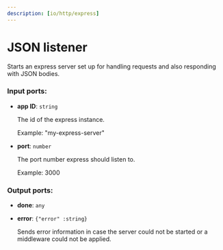 ```yaml
---
description: [io/http/express]
---
```


# JSON listener

Starts an express server set up for handling requests and also responding with JSON bodies.

### Input ports:

* __app ID__: `string`

    The id of the express instance.
    
    Example: 
    "my-express-server"


* __port__: `number`

    The port number express should listen to.
    
    Example: 
    3000

### Output ports:

* __done__: `any`


* __error__: `{"error" :string}`

    Sends error information in case the server could not be started or a middleware could not be applied.

